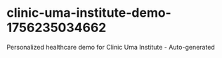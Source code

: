 # clinic-uma-institute-demo-1756235034662
Personalized healthcare demo for Clinic Uma Institute - Auto-generated

